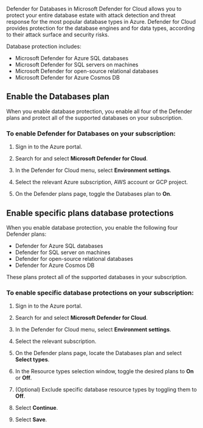 Defender for Databases in Microsoft Defender for Cloud allows you to protect your entire database estate with attack detection and threat response for the most popular database types in Azure. Defender for Cloud provides protection for the database engines and for data types, according to their attack surface and security risks.

Database protection includes:<br>

 -  Microsoft Defender for Azure SQL databases<br>
 -  Microsoft Defender for SQL servers on machines
 -  Microsoft Defender for open-source relational databases
 -  Microsoft Defender for Azure Cosmos DB

## Enable the Databases plan

When you enable database protection, you enable all four of the Defender plans and protect all of the supported databases on your subscription.

### To enable Defender for Databases on your subscription:<br>

1. Sign in to the Azure portal.<br>

2. Search for and select **Microsoft Defender for Cloud**.<br>

3. In the Defender for Cloud menu, select **Environment settings**.<br>

4. Select the relevant Azure subscription, AWS account or GCP project.<br>

5. On the Defender plans page, toggle the Databases plan to **On**.

## Enable specific plans database protections

When you enable database protection, you enable the following four Defender plans:

 -  Defender for Azure SQL databases
 -  Defender for SQL server on machines
 -  Defender for open-source relational databases
 -  Defender for Azure Cosmos DB

These plans protect all of the supported databases in your subscription.

### To enable specific database protections on your subscription:

1. Sign in to the Azure portal.

2. Search for and select **Microsoft Defender for Cloud**.

3. In the Defender for Cloud menu, select **Environment settings**.

4. Select the relevant subscription.

5. On the Defender plans page, locate the Databases plan and select **Select types**.

6. In the Resource types selection window, toggle the desired plans to **On** or **Off**.

7. (Optional) Exclude specific database resource types by toggling them to **Off**.

8. Select **Continue**.<br>

9. Select **Save**.
